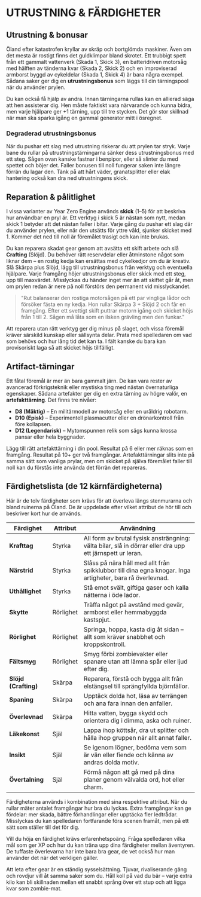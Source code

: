 # UTRUSTNING & FÄRDIGHETER

## Utrustning & bonusar

Öland efter katastrofen kryllar av skräp och bortglömda maskiner. Även om det mesta är rostigt finns det guldklimpar bland skrotet. Ett trubbigt spett från ett gammalt vattenverk (Skada 1, Skick 3), en batteridriven motorsåg med hälften av tänderna kvar (Skada 2, Skick 2) och en improviserad armborst byggd av cykeldelar (Skada 1, Skick 4) är bara några exempel. Sådana saker ger dig en **utrustningsbonus** som läggs till din tärningspool när du använder prylen.

Du kan också få hjälp av andra. Innan tärningarna rullas kan en allierad säga att hen assisterar dig. Hen måste faktiskt vara närvarande och kunna bidra, men varje hjälpare ger +1 tärning, upp till tre stycken. Det gör stor skillnad när man ska sparka igång en gammal generator mitt i ösregnet.

### Degraderad utrustningsbonus

När du pushar ett slag med utrustning riskerar du att prylen tar stryk. Varje bane du rullar på utrustningstärningarna sänker dess utrustningsbonus med ett steg. Sågen ovan kanske fastnar i benpipor, eller så slinter du med spettet och böjer det. Faller bonusen till noll fungerar saken inte längre förrän du lagar den. Tänk på att hårt väder, granatsplitter eller elak hantering också kan dra ned utrustningens skick.

## Reparation & pålitlighet

I vissa varianter av Year Zero Engine används **skick** (1–5) för att beskriva hur användbar en pryl är. Ett verktyg i skick 5 är nästan som nytt, medan skick 1 betyder att det nästan faller i bitar. Varje gång du pushar ett slag där du använder prylen, eller när den utsätts för yttre våld, sjunker skicket med 1. Kommer det ned till noll är föremålet trasigt och kan inte brukas.

Du kan reparera skadat gear genom att avsätta ett skift arbete och slå **Crafting** (Slöjd). Du behöver rätt reservdelar eller åtminstone något som liknar dem – en rostig kedja kan ersättas med cykelkedjor om du är kreativ. Slå Skärpa plus Slöjd, lägg till utrustningsbonus från verktyg och eventuella hjälpare. Varje framgång höjer utrustningsbonus eller skick med ett steg, upp till maxvärdet. Misslyckas du händer inget mer än att skiftet går åt, men om prylen redan är nere på noll förstörs den permanent vid misslyckandet.

> "Rut balanserar den rostiga motorsågen på ett par vingliga lådor och försöker fästa en ny kedja. Hon rullar Skärpa 3 + Slöjd 2 och får en framgång. Efter ett svettigt skift puttrar motorn igång och skicket höjs från 1 till 2. Sågen må låta som en ilsken grävling men den funkar."

Att reparera utan rätt verktyg ger dig minus på slaget, och vissa föremål kräver särskild kunskap eller sällsynta delar. Prata med spelledaren om vad som behövs och hur lång tid det kan ta. I fält kanske du bara kan provisoriskt laga så att skicket höjs tillfälligt.

## Artifact-tärningar

Ett fåtal föremål är mer än bara gammalt järn. De kan vara rester av avancerad förkrigsteknik eller mystiska ting med nästan övernaturliga egenskaper. Sådana artefakter ger dig en extra tärning av högre valör, en **artefakttärning**. Det finns tre nivåer:

- **D8 (Mäktig)** – En militärmodell av motorsåg eller en uråldrig robotarm.
- **D10 (Episk)** – Experimentell plasmacutter eller en drönarkontroll från före kollapsen.
- **D12 (Legendarisk)** – Mytomspunnen relik som sägs kunna krossa pansar eller hela byggnader.

Lägg till rätt artefakttärning i din pool. Resultat på 6 eller mer räknas som en framgång. Resultat på 10+ ger två framgångar. Artefakttärningar slits inte på samma sätt som vanliga prylar, men om skicket på själva föremålet faller till noll kan du förstås inte använda det förrän det repareras.

## Färdighetslista (de 12 kärnfärdigheterna)

Här är de tolv färdigheter som krävs för att överleva längs stenmurarna och bland ruinerna på Öland. De är uppdelade efter vilket attribut de hör till och beskriver kort hur de används.

| Färdighet | Attribut | Användning |
|-----------|---------|------------|
| **Krafttag** | Styrka | All form av brutal fysisk ansträngning: välta bilar, slå in dörrar eller dra upp ett järnspett ur leran. |
| **Närstrid** | Styrka | Slåss på nära håll med allt från spikklubbor till dina egna knogar. Inga artigheter, bara rå överlevnad. |
| **Uthållighet** | Styrka | Stå emot svält, giftiga gaser och kalla nätterna i öde lador. |
| **Skytte** | Rörlighet | Träffa något på avstånd med gevär, armborst eller hemmabyggda kastspjut. |
| **Rörlighet** | Rörlighet | Springa, hoppa, kasta dig åt sidan – allt som kräver snabbhet och kroppskontroll. |
| **Fältsmyg** | Rörlighet | Smyg förbi zombievakter eller spanare utan att lämna spår eller ljud efter dig. |
| **Slöjd (Crafting)** | Skärpa | Reparera, förstå och bygga allt från elstängsel till sprängfyllda björnfällor. |
| **Spaning** | Skärpa | Upptäck dolda hot, läsa av terrängen och ana fara innan den anfaller. |
| **Överlevnad** | Skärpa | Hitta vatten, bygga skydd och orientera dig i dimma, aska och ruiner. |
| **Läkekonst** | Själ | Lappa ihop köttsår, dra ut splitter och hålla ihop gruppen när allt annat faller. |
| **Insikt** | Själ | Se igenom lögner, bedöma vem som är vän eller fiende och känna av andras dolda motiv. |
| **Övertalning** | Själ | Förmå någon att gå med på dina planer genom välvalda ord, hot eller charm. |

Färdigheterna används i kombination med sina respektive attribut. När du rullar mäter antalet framgångar hur bra du lyckas. Extra framgångar kan ge fördelar: mer skada, bättre förhandlingar eller upptäcka fler ledtrådar. Misslyckas du kan spelledaren fortfarande föra scenen framåt, men på ett sätt som ställer till det för dig.

Vill du höja en färdighet krävs erfarenhetspoäng. Fråga spelledaren vilka mål som ger XP och hur du kan träna upp dina färdigheter mellan äventyren. De tuffaste överlevarna har inte bara bra gear, de vet också hur man använder det när det verkligen gäller.


Att leta efter gear är en ständig sysselsättning. Tjuvar, rivaliserande gäng och rovdjur vill åt samma saker som du. Håll koll på vad du bär – varje extra kilo kan bli skillnaden mellan ett snabbt språng över ett stup och att ligga kvar som zombie-mat.
